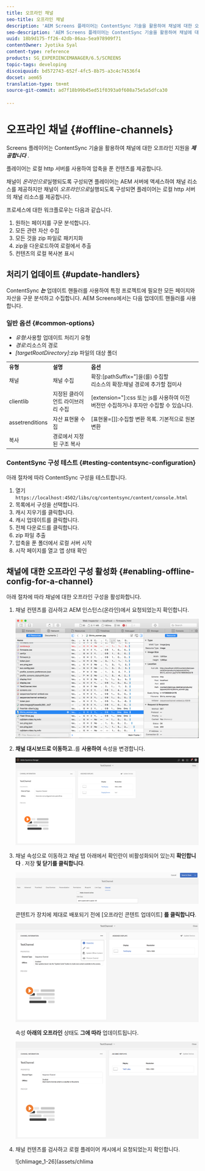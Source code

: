 ```yaml
---
title: 오프라인 채널
seo-title: 오프라인 채널
description: 'AEM Screens 플레이어는 ContentSync 기술을 활용하여 채널에 대한 오프라인 지원을 제공합니다. 처리기의 업데이트 및 채널에 대한 오프라인 구성 활성화에 대한 자세한 내용을 보려면 이 페이지를 따르십시오.  '
seo-description: 'AEM Screens 플레이어는 ContentSync 기술을 활용하여 채널에 대한 오프라인 지원을 제공합니다. 처리기의 업데이트 및 채널에 대한 오프라인 구성 활성화에 대한 자세한 내용을 보려면 이 페이지를 따르십시오.  '
uuid: 18b9d175-ff26-42db-86aa-5ea978909f71
contentOwner: Jyotika Syal
content-type: reference
products: SG_EXPERIENCEMANAGER/6.5/SCREENS
topic-tags: developing
discoiquuid: bd572743-652f-4fc5-8b75-a3c4c74536f4
docset: aem65
translation-type: tm+mt
source-git-commit: ad7f18b99b45ed51f0393a0f608a75e5a5dfca30

---
```



# 오프라인 채널 {#offline-channels}

Screens 플레이어는 ContentSync 기술을 활용하여 채널에 대한 오프라인 지원을 ***제공합니다*** .

플레이어는 로컬 http 서버를 사용하여 압축을 푼 컨텐츠를 제공합니다.

채널이 *온라인으로*&#x200B;실행되도록 구성되면 플레이어는 AEM 서버에 액세스하여 채널 리소스를 제공하지만 채널이 *오프라인으로*&#x200B;실행되도록 구성되면 플레이어는 로컬 http 서버의 채널 리소스를 제공합니다.

프로세스에 대한 워크플로우는 다음과 같습니다.

1. 원하는 페이지를 구문 분석합니다.
1. 모든 관련 자산 수집
1. 모든 것을 zip 파일로 패키지화
1. zip을 다운로드하여 로컬에서 추출
1. 컨텐츠의 로컬 복사본 표시

## 처리기 업데이트 {#update-handlers}

ContentSync ***는*** 업데이트 핸들러를 사용하여 특정 프로젝트에 필요한 모든 페이지와 자산을 구문 분석하고 수집합니다. AEM Screens에서는 다음 업데이트 핸들러를 사용합니다.

### 일반 옵션 {#common-options}

* *유형*:사용할 업데이트 처리기 유형
* *경로*:리소스의 경로
* *[targetRootDirectory]*:zip 파일의 대상 폴더

<table>
 <tbody>
  <tr>
   <td><strong>유형</strong></td> 
   <td><strong>설명</strong></td> 
   <td><strong>옵션</strong></td> 
  </tr>
  <tr>
   <td>채널</td> 
   <td>채널 수집</td> 
   <td>확장:[pathSuffix="]을(를) 수집할<br /> 리소스의 확장:채널 경로에 추가할 접미사<br /> </td> 
  </tr>
  <tr>
   <td>clientlib</td> 
   <td>지정된 클라이언트 라이브러리 수집</td> 
   <td>[extension="]:css 또는 js를 사용하여 이전 버전만 수집하거나 후자만 수집할 수 있습니다.</td> 
  </tr>
  <tr>
   <td>assetrenditions</td> 
   <td>자산 표현물 수집</td> 
   <td>[표현물=[]]:수집할 변환 목록. 기본적으로 원본 변환</td> 
  </tr>
  <tr>
   <td>복사</td> 
   <td>경로에서 지정된 구조 복사</td> 
   <td> </td> 
  </tr>
 </tbody>
</table>

### ContentSync 구성 테스트 {#testing-contentsync-configuration}

아래 절차에 따라 ContentSync 구성을 테스트합니다.

1. 열기 `https://localhost:4502/libs/cq/contentsync/content/console.html`
1. 목록에서 구성을 선택합니다.
1. 캐시 지우기를 클릭합니다.
1. 캐시 업데이트를 클릭합니다.
1. 전체 다운로드를 클릭합니다.
1. zip 파일 추출
1. 압축을 푼 폴더에서 로컬 서버 시작
1. 시작 페이지를 열고 앱 상태 확인

## 채널에 대한 오프라인 구성 활성화 {#enabling-offline-config-for-a-channel}

아래 절차에 따라 채널에 대한 오프라인 구성을 활성화합니다.

1. 채널 컨텐츠를 검사하고 AEM 인스턴스(온라인)에서 요청되었는지 확인합니다.

   ![chlimage_1-24](assets/chlimage_1-24.png)

1. **채널 대시보드로 이동하고**..를 **사용하여** 속성을 변경합니다.

   ![chlimage_1-25](assets/chlimage_1-25.png)

1. 채널 속성으로 이동하고 채널 탭 아래에서 확인란이 비활성화되어 있는지 **확인합니다** . 저장 **및 닫기를 클릭합니다**.

   ![screen_shot_2017-12-19at122422pm](assets/screen_shot_2017-12-19at122422pm.png)

   콘텐트가 장치에 제대로 배포되기 전에 [오프라인 콘텐트 업데이트] **를 클릭합니다**.

   ![screen_shot_2017-12-19at122637pm](assets/screen_shot_2017-12-19at122637pm.png)

   속성 **아래의 오프라인** 상태도 **그에 따라** 업데이트됩니다.

   ![screen_shot_2017-12-19at124735pm](assets/screen_shot_2017-12-19at124735pm.png)

1. 채널 컨텐츠를 검사하고 로컬 플레이어 캐시에서 요청되었는지 확인합니다.

   ![chlimage_1-26](assets/chlima